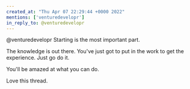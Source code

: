 ```yaml
---
created_at: "Thu Apr 07 22:29:44 +0000 2022"
mentions: ['venturedevelopr']
in_reply_to: @venturedevelopr
---
```


@venturedevelopr Starting is the most important part.

The knowledge is out there. You've just got to put in the work to get the experience. Just go do it. 

You'll be amazed at what you can do. 

Love this thread.